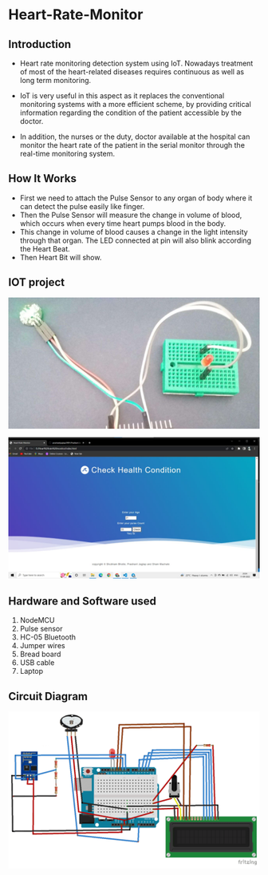 # Heart-Rate-Monitor

## Introduction
- Heart rate monitoring detection system using IoT. Nowadays
treatment of most of the heart-related diseases requires continuous as well as long term
monitoring.
 
 - IoT is very useful in this aspect as it replaces the conventional monitoring
systems with a more efficient scheme, by providing critical information regarding the
condition of the patient accessible by the doctor.
 - In addition, the nurses or the duty,
doctor available at the hospital can monitor the heart rate of the patient in the serial
monitor through the real-time monitoring system.

## How It Works
- First we need to attach the Pulse Sensor to any organ of body where it can detect the pulse easily like finger. 
- Then the Pulse Sensor will measure the change in volume of blood, which occurs when every time heart pumps blood in the body. 
- This change in volume of blood causes a change in the light intensity through that organ.  The LED connected at pin will also blink according the Heart Beat.
- Then Heart Bit will show.

## IOT project 


![Website](IOTPROJECT.jpg)

![PROJECT IMAGES](website.jpg)

## Hardware and Software used
1. NodeMCU
2. Pulse sensor
3. HC-05 Bluetooth
4. Jumper wires
5. Bread board
6. USB cable
7. Laptop

## Circuit Diagram
![Website](fig.png)

